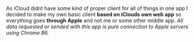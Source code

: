 As iCloud didnt have some kind of proper client for all of things in one app I decided to make my own basic client **based on iClouds own web app** so everything goes **through Apple** and not me or some other middle app. _All data requested or sended with this app is pure connection to Apple servers using Chrome 86._
